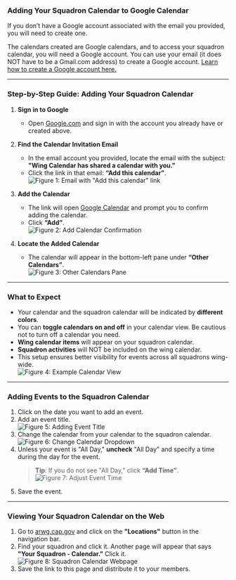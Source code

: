 ### Adding Your Squadron Calendar to Google Calendar

If you don’t have a Google account associated with the email you provided, you will need to create one.

The calendars created are Google calendars, and to access your squadron calendar, you will need a Google account. You can use your email (it does NOT have to be a Gmail.com address) to create a Google account. [Learn how to create a Google account here.](https://github.com/at3davis/CAP_Pub/blob/main/GoogleGroups/CreateGoogleAcct.md)

---

### Step-by-Step Guide: Adding Your Squadron Calendar

1. **Sign in to Google**
   - Open [Google.com](https://www.google.com) and sign in with the account you already have or created above.

2. **Find the Calendar Invitation Email**
   - In the email account you provided, locate the email with the subject:  
     **"Wing Calendar has shared a calendar with you."**
   - Click the link in that email: **“Add this calendar”**.  
     ![Figure 1: Email with "Add this calendar" link](./images/figure1a.png)

3. **Add the Calendar**
   - The link will open [Google Calendar](https://calendar.google.com) and prompt you to confirm adding the calendar.
   - Click **“Add”**.  
     ![Figure 2: Add Calendar Confirmation](./images/figure1b.png) 

4. **Locate the Added Calendar**
   - The calendar will appear in the bottom-left pane under **“Other Calendars”**.  
     ![Figure 3: Other Calendars Pane](./images/figure3a.png)

---

### What to Expect

- Your calendar and the squadron calendar will be indicated by **different colors**.
- You can **toggle calendars on and off** in your calendar view. Be cautious not to turn off a calendar you need.
- **Wing calendar items** will appear on your squadron calendar.
- **Squadron activities** will NOT be included on the wing calendar.
- This setup ensures better visibility for events across all squadrons wing-wide.  
  ![Figure 4: Example Calendar View](./images/figure4done.png)

---

### Adding Events to the Squadron Calendar

1. Click on the date you want to add an event.
2. Add an event title.  
   ![Figure 5: Adding Event Title](./images/addevent1.png)
3. Change the calendar from your calendar to the squadron calendar.  
   ![Figure 6: Change Calendar Dropdown](./images/addevent2.png)
4. Unless your event is "All Day," **uncheck** "All Day" and specify a time during the day for the event.  
   > **Tip**: If you do not see "All Day," click **“Add Time”**.  
   ![Figure 7: Adjust Event Time](./images/addevent3.png)
5. Save the event.

---

### Viewing Your Squadron Calendar on the Web

1. Go to [arwg.cap.gov](https://arwg.cap.gov) and click on the **"Locations"** button in the navigation bar.
2. Find your squadron and click it. Another page will appear that says **"Your Squadron - Calendar."** Click it.  
   ![Figure 8: Squadron Calendar Webpage](./images/figure5.png)
3. Save the link to this page and distribute it to your members.